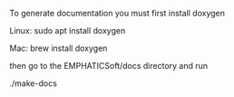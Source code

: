 To generate documentation you must first install doxygen

Linux: sudo apt install doxygen

Mac: brew install doxygen


then go to the EMPHATICSoft/docs directory and run

./make-docs
